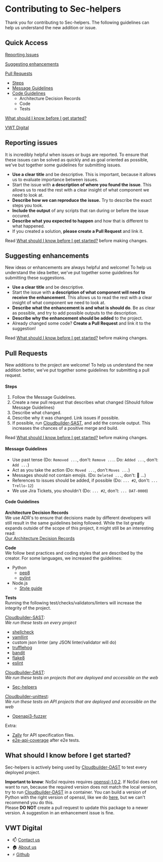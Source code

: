 # Contributing to Sec-helpers
Thank you for contributing to Sec-helpers. The following guidelines can help us understand the new addition or issue.

## Quick Access
[Reporting Issues](#reporting-issues)

[Suggesting enhancements](#suggesting-enhancements)

[Pull Requests](#pull-requests)
* [Steps](#steps)
* [Message Guidelines](#message-guidelines)
* [Code Guidelines](#code-guidelines)
    * Architecture Decision Records
    * Code
    * Tests

[What should I know before I get started?](#what-should-i-know-before-i-get-started)

[VWT Digital](#vwt-digital)

## Reporting issues

It is incredibly helpful when issues or bugs are reported. To ensure that these issues can be solved as quickly and as goal oriented as possible, we've but together some guidelines for submitting issues.

- **Use a clear title** and be descriptive. This is important, because it allows us to evaluate importance between issues.
- Start the issue with **a description of where you found the issue**. This allows us to read the rest with a clear insight of what component we need to look at.
- **Describe how we can reproduce the issue.** Try to describe the exact steps you took.
- **Include the output** of any scripts that ran during or before the issue occured.
- **Describe what you expected to happen** and how that is different to what happened.
- If you created a solution, **please create a Pull Request** and link it.

Read [What should I know before I get started?](#what-should-i-know-before-i-get-started) before making changes.

## Suggesting enhancements

New ideas or enhancements are always helpful and welcome! To help us understand the idea better, we've put together some guidelines for submitting these suggestions.

- **Use a clear title** and be descriptive.
- Start the issue with **a description of what component will need to receive the enhancement**. This allows us to read the rest with a clear insight of what component we need to look at.
- **Describe what the enhancement is and what is should do**. Be as clear as possible, and try to add possible outputs to the description.
- **Describe why the enhancement should be added** to the project.
- Already changed some code? **Create a Pull Request** and link it to the suggestion!

Read [What should I know before I get started?](#what-should-i-know-before-i-get-started) before making changes.

## Pull Requests

New additions to the project are welcome! To help us understand the new addition better, we've put together some guidelines for submitting a pull request.

#### Steps
1. Follow the Message Guidelines.
2. Create a new pull request that describes what changed (Should follow Message Guidelines)
3. Describe what changed.
4. Describe why it was changed. Link issues if possible.
5. If possible, run [Cloudbuilder-SAST](https://github.com/vwt-digital/cloudbuilder-sast), and add the console output. This increases the chances of a positive merge and build.

Read [What should I know before I get started?](#what-should-i-know-before-i-get-started) before making changes.

#### Message Guidelines 
- Use past tense (Do: `Removed ...`, don't: `Remove ...`. Do: `Added ...`, don't: `Add ...`)
- Act as you take the action (Do: `Moved ...`, don't `Moves ...`)
- Messages should not contain emojis. (Do: `Deleted ...`, don't: :apple: ...)
- References to issues should be added, if possible (Do: `... #2`, don't: `... Trello-12`)
- We use Jira Tickets, you shouldn't (Do: `... #2`, don't: `... DAT-0000`)

#### Code Guidelines

**Architecture Decision Records**<br>
We use ADR's to ensure that decisions made by different developers will still result in the same guidelines being followed.
While the list greatly expands outside of the scope of this project, it might still be an interesting read:<br>
[Our Architecture Decision Records](https://github.com/vwt-digital/operational-data-hub/tree/develop/architecture/adr)

**Code**<br>
We follow best practices and coding styles that are described by the creator. For some languages, we increased the guidelines:
- Python
  - [pep8](https://pep8.org/)
  - [pylint](https://www.pylint.org/)
- Node.js
  - [Style guide](https://github.com/felixge/node-style-guide)

**Tests**<br>
Running the following test/checks/validators/linters will increase the integrity of the project.

[Cloudbuilder-SAST](https://github.com/vwt-digital/cloudbuilder-sast): <br>
*We run these tests on every project*
- [shellcheck](https://www.shellcheck.net/)
- [yamllint](http://www.yamllint.com/)
- custom json linter (any JSON linter/validator will do)
- [trufflehog](https://github.com/dxa4481/truffleHog)
- [bandit](https://pypi.org/project/bandit/) 
- [flake8](https://pypi.org/project/flake8/)
- [eslint](https://eslint.org/)

[Cloudbuilder-DAST](https://github.com/vwt-digital/cloudbuilder-dast): <br>
*We run these tests on projects that are deployed and accessible on the web*
- [Sec-helpers](https://pypi.org/project/sec-helpers/)

[Cloudbuilder-unittest](https://github.com/vwt-digital/cloudbuilder-unittest): <br>
*We run these tests on API projects that are deployed and accessible on the web*
- [Openapi3-fuzzer](https://pypi.org/project/openapi3-fuzzer/)

Extra: <br>
- [Zally](https://github.com/zalando/zally) for API specification files.
- [e2e-api-coverage](https://github.com/vwt-digital/e2e-api-coverage) after e2e tests.

## What should I know before I get started?
Sec-helpers is actively being used by [Cloudbuilder-DAST](https://github.com/vwt-digital/cloudbuilder-dast) to test every deployed project.<br>

**Important to know**: NoSsl requires requires
[openssl-1.0.2](https://www.openssl.org/source/old/1.0.2/openssl-1.0.2k.tar.gz).
If NoSsl does not want to run, because the required version does not match the local version,
try to run [Cloudbuilder-DAST](https://github.com/vwt-digital/cloudbuilder-dast) in a container.
You can build a version of Python with the right version of openssl, like we do [here](https://github.com/vwt-digital/cloudbuilder-dast/blob/develop/Dockerfile#L10),
but we can't recommend you do this. <br>
Please **DO NOT** create a pull request to update this package to a newer version. A suggestion in an enhancement issue is fine.

## VWT Digital
- :mailbox: [Contact us](https://vwt-digital.github.io/#contact)
- :house: [About us](https://vwt-digital.github.io/)
- :zap: [Github](https://github.com/vwt-digital)

